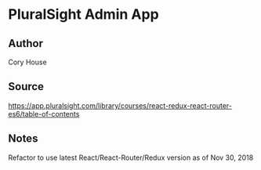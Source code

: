 # PluralSight Admin App  
## Author
Cory House

## Source
https://app.pluralsight.com/library/courses/react-redux-react-router-es6/table-of-contents  

## Notes
Refactor to use latest React/React-Router/Redux version as of Nov 30, 2018  